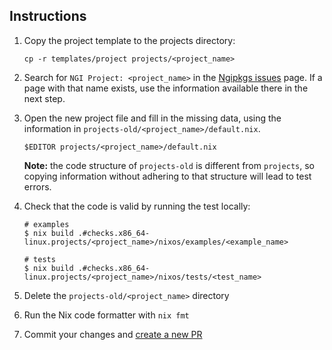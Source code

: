 ## Instructions

1. Copy the project template to the projects directory:

   ```
   cp -r templates/project projects/<project_name>
   ```

1. Search for `NGI Project: <project_name>` in the [Ngipkgs issues](https://github.com/ngi-nix/ngipkgs/issues?q=is%3Aissue%20state%3Aopen%20label%3A%22NGI%20Project%22) page.
   If a page with that name exists, use the information available there in the next step.

1. Open the new project file and fill in the missing data, using the information in `projects-old/<project_name>/default.nix`.

   ```
   $EDITOR projects/<project_name>/default.nix
   ```

   **Note:** the code structure of `projects-old` is different from `projects`, so copying information without adhering to that structure will lead to test errors.

1. Check that the code is valid by running the test locally:

   ```
   # examples
   $ nix build .#checks.x86_64-linux.projects/<project_name>/nixos/examples/<example_name>

   # tests
   $ nix build .#checks.x86_64-linux.projects/<project_name>/nixos/tests/<test_name>
   ```

1. Delete the `projects-old/<project_name>` directory
1. Run the Nix code formatter with `nix fmt`
1. Commit your changes and [create a new PR](#how-to-create-pull-requests-to-ngipkgs)
